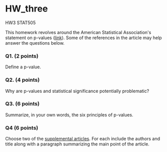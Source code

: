 # HW_three
HW3 STAT505

This homework revolves around the American Statistical Association's statement on p-values ([link](https://amstat.tandfonline.com/doi/pdf/10.1080/00031305.2016.1154108?needAccess=true)). Some of the references in the article may help answer the questions below.


### Q1. (2 points)

Define a p-value. 

### Q2. (4 points)

Why are p-values and statistical significance potentially problematic? 

### Q3. (6 points)

Summarize, in your own words, the six principles of p-values.

### Q4 (6 points)

Choose two of the [supplemental articles](https://amstat.tandfonline.com/doi/suppl/10.1080/00031305.2016.1154108?scroll=top). For each include the authors and title along with a paragraph summarizing the main point of the article.
